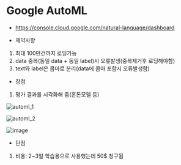 # Google AutoML

- https://console.cloud.google.com/natural-language/dashboard

- 제약사항  
1. 최대 100만건까지 로딩가능  
2. data 중복(동일 data + 동일 label)시 오류발생(중복제거후 로딩해야함)  
3. text와 label은 콤마로 분리(data에 콤마 포함시 오류발생함)  

- 장점
1. 평가 결과를 시각화해 줌(혼돈모델 등)  


![automl_1](https://user-images.githubusercontent.com/45334819/77118863-8c425a80-6a78-11ea-9ea5-152725a2521d.jpg)

![automl_2](https://user-images.githubusercontent.com/45334819/77118866-8d738780-6a78-11ea-95ca-9884d726c136.jpg)

![image](https://user-images.githubusercontent.com/45334819/77119171-44700300-6a79-11ea-9808-3b3ba80e8777.png)  

- 단점
1. 비용: 2~3일 학습용으로 사용했는데 50$ 청구됨  
